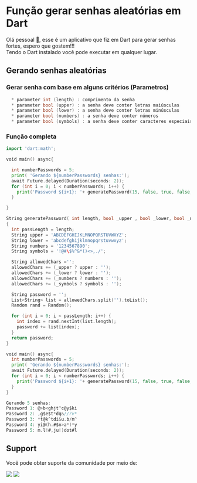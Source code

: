 # Função gerar senhas aleatórias em Dart
Olá pessoal 👋, esse é um aplicativo que fiz em Dart para gerar senhas fortes, espero que gostem!!!<br/>
Tendo o Dart instalado você pode executar em qualquer lugar.


## Gerando senhas aleatórias
### Gerar senha com base em alguns critérios (Parametros)
```go
  * parameter int (length) : comprimento da senha
  * parameter bool (upper) : a senha deve conter letras maiúsculas
  * parameter bool (lower) : a senha deve conter letras minúsculas
  * parameter bool (numbers) : a senha deve conter números
  * parameter bool (symbols) : a senha deve conter caracteres especiais
```

### Função completa
```go
import 'dart:math';

void main() async{

  int numberPasswords = 5;
  print( 'Gerando ${numberPasswords} senhas:');
  await Future.delayed(Duration(seconds: 2));
  for (int i = 0; i < numberPasswords; i++) {
    print('Password ${i+1}: '+ generatePassword(15, false, true, false, true));
  }

}

String generatePassword( int length, bool _upper , bool _lower, bool _numbers, bool _symbols )
{
  int passLength = length;
  String upper = 'ABCDEFGHIJKLMNOPQRSTUVWXYZ';
  String lower = 'abcdefghijklmnopqrstuvwxyz';
  String numbers = '1234567890';
  String symbols = '!@#\$%^&*()<>,./';  

  String allowedChars ='';
  allowedChars += (_upper ? upper : '');
  allowedChars += (_lower ? lower : '');
  allowedChars += (_numbers ? numbers : '');
  allowedChars += (_symbols ? symbols : '');

  String password = '';
  List<String> list = allowedChars.split('').toList();
  Random rand = Random();

  for (int i = 0; i < passLength; i++) {
    int index = rand.nextInt(list.length);
    password += list[index];
  }
  return password;
}

```

```go
void main() async{
  int numberPasswords = 5;
  print( 'Gerando ${numberPasswords} senhas:');
  await Future.delayed(Duration(seconds: 2));
  for (int i = 0; i < numberPasswords; i++) {
    print('Password ${i+1}: '+ generatePassword(15, false, true, false, true));
  }
}
```
```go
Gerando 5 senhas:
Password 1: @>b<ghjt^c@y$ki
Password 2: ,g$e$t*dq&//rv*
Password 3: *t@k^tdi&u.b/m^
Password 4: yi@(h.#$n>a*)*y
Password 5: m.l!#,ju!)dot#l
```
## Support
Você pode obter suporte da comunidade por meio de:

<a href = "https://api.whatsapp.com/send?phone=5588998686890"><img src="https://img.shields.io/badge/WhatsApp-25D366?style=for-the-badge&logo=whatsapp&logoColor=white" target="_blank"></a>
 <a href = "https://t.me/JuniorNogueira"><img src="https://img.shields.io/badge/Telegram-2CA5E0?style=for-the-badge&logo=telegram&logoColor=white" target="_blank"></a>